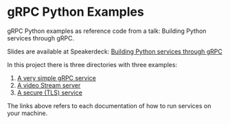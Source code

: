 # gRPC Python Examples
gRPC Python examples as reference code from a talk: Building Python services through gRPC.

Slides are available at Speakerdeck: [Building Python services through gRPC](https://speakerdeck.com/pantuza/building-python-services-through-grpc)


In this project there is three directories with three examples:

1. [A very simple gRPC service](https://github.com/pantuza/grpc-python-examples/blob/master/cheese-farm/Readme.md)
2. [A video Stream server](https://github.com/pantuza/grpc-python-examples/blob/master/soccer-match-streaming/Readme.md)
3. [A secure (TLS) service](https://github.com/pantuza/grpc-python-examples/blob/master/secure-cheese-farm/Readme.md)

The links above refers to each documentation of how to run services on your machine.
